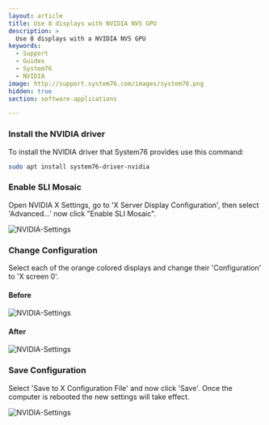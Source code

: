 ```yaml
---
layout: article
title: Use 8 displays with NVIDIA NVS GPU
description: >
  Use 8 displays with a NVIDIA NVS GPU
keywords:
  - Support
  - Guides
  - System76
  - NVIDIA
image: http://support.system76.com/images/system76.png
hidden: true
section: software-applications

---
```


### Install the NVIDIA driver

To install the NVIDIA driver that System76 provides use this command:

```bash
sudo apt install system76-driver-nvidia
```

### Enable SLI Mosaic

Open NVIDIA X Settings, go to 'X Server Display Configuration', then select 'Advanced...' now click "Enable SLI Mosaic".

![NVIDIA-Settings](/images/multi-displays/enable-sli-mosaic.png)

### Change Configuration

Select each of the orange colored displays and change their 'Configuration' to 'X screen 0'.

#### Before

![NVIDIA-Settings](/images/multi-displays/orange-disabled.png)

#### After

![NVIDIA-Settings](/images/multi-displays/orange-enabled.png)

### Save Configuration

Select 'Save to X Configuration File' and now click 'Save'. Once the computer is rebooted the new settings will take effect.

![NVIDIA-Settings](/images/multi-displays/save-x-window.png)
